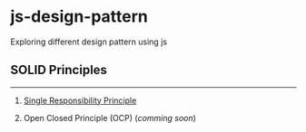 # js-design-pattern
Exploring different design pattern using js

## **SOLID Principles**
---
1. [Single Responsibility Principle](https://github.com/Xeron07/js-design-pattern/tree/main/SOLID%20Design%20Principle/Single%20Responsibility%20Principle)

2. Open Closed Principle (OCP) (_comming soon_)
